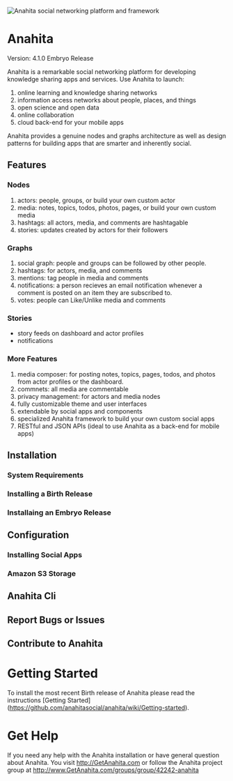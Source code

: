 ![Anahita social networking platform and framework](https://s3.amazonaws.com/anahitapolis.com/media/logos/homepage_logo.png)

# Anahita

Version: 4.1.0 Embryo Release

Anahita is a remarkable social networking platform for developing knowledge sharing apps and services. Use Anahita to launch:

1. online learning and knowledge sharing networks
2. information access networks about people, places, and things
3. open science and open data
4. online collaboration
5. cloud back-end for your mobile apps

Anahita provides a genuine nodes and graphs architecture as well as design patterns for building apps that are smarter and inherently social.

## Features

### Nodes
1. actors: people, groups, or build your own custom actor
2. media: notes, topics, todos, photos, pages, or build your own custom media
3. hashtags: all actors, media, and comments are hashtagable  
4. stories: updates created by actors for their followers

### Graphs
1. social graph: people and groups can be followed by other people. 
2. hashtags: for actors, media, and comments
3. mentions: tag people in media and comments
4. notifications: a person recieves an email notification whenever a comment is posted on an item they are subscribed to.
5. votes: people can Like/Unlike media and comments

### Stories
- story feeds on dashboard and actor profiles
- notifications

### More Features
1. media composer: for posting notes, topics, pages, todos, and photos from actor profiles or the dashboard.
2. commnets: all media are commentable 
3. privacy management: for actors and media nodes
4. fully customizable theme and user interfaces
5. extendable by social apps and components
6. specialized Anahita framework to build your own custom social apps
7. RESTful and JSON APIs (ideal to use Anahita as a back-end for mobile apps)

## Installation

### System Requirements

### Installing a Birth Release

### Installaing an Embryo Release

## Configuration

### Installing Social Apps

### Amazon S3 Storage

## Anahita Cli

## Report Bugs or Issues

## Contribute to Anahita

Getting Started
================
To install the most recent Birth release of Anahita please read the instructions [Getting Started] (https://github.com/anahitasocial/anahita/wiki/Getting-started).

Get Help
=========
If you need any help with the Anahita installation or have general question about Anahita. 
You visit http://GetAnahita.com or follow the Anahita project group at http://www.GetAnahita.com/groups/group/42242-anahita
